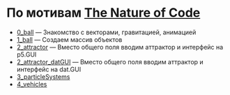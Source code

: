 # По мотивам [The Nature of Code](https://natureofcode.com/book/)

- [0_ball](./0_ball) — Знакомство с векторами, гравитацией, анимацией
- [1_ball](./1_ball) — Создаем массив объектов
- [2_attractor](./2_attractor) — Вместо общего поля вводим аттрактор и интерфейс на p5.GUI
- [2_attractor_datGUI](./2_attractor_datGUI) — Вместо общего поля вводим аттрактор и интерфейс на dat.GUI
- [3_particleSystems](./3_particleSystems)
- [4_vehicles](./4_vehicles)